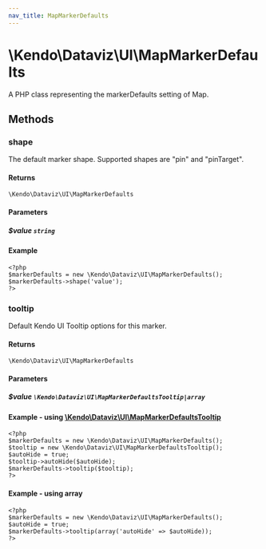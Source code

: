 ```yaml
---
nav_title: MapMarkerDefaults
---
```


# \Kendo\Dataviz\UI\MapMarkerDefaults

A PHP class representing the markerDefaults setting of Map.


## Methods

### shape
The default marker shape. Supported shapes are "pin" and "pinTarget".

#### Returns
`\Kendo\Dataviz\UI\MapMarkerDefaults`

#### Parameters

##### $value `string`



#### Example 
    <?php
    $markerDefaults = new \Kendo\Dataviz\UI\MapMarkerDefaults();
    $markerDefaults->shape('value');
    ?>

### tooltip

Default Kendo UI Tooltip options for this marker.

#### Returns
`\Kendo\Dataviz\UI\MapMarkerDefaults`

#### Parameters

##### $value `\Kendo\Dataviz\UI\MapMarkerDefaultsTooltip|array`


#### Example - using [\Kendo\Dataviz\UI\MapMarkerDefaultsTooltip](/kendo-ui/api/wrappers/php/Kendo/Dataviz/UI/MapMarkerDefaultsTooltip)
    <?php
    $markerDefaults = new \Kendo\Dataviz\UI\MapMarkerDefaults();
    $tooltip = new \Kendo\Dataviz\UI\MapMarkerDefaultsTooltip();
    $autoHide = true;
    $tooltip->autoHide($autoHide);
    $markerDefaults->tooltip($tooltip);
    ?>

#### Example - using array

    <?php
    $markerDefaults = new \Kendo\Dataviz\UI\MapMarkerDefaults();
    $autoHide = true;
    $markerDefaults->tooltip(array('autoHide' => $autoHide));
    ?>

